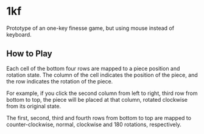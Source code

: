 # 1kf

Prototype of an one-key finesse game, but using mouse instead of keyboard.

## How to Play

Each cell of the bottom four rows are mapped to a piece position and rotation state. The column of the cell indicates the position of the piece, and the row indicates the rotation of the piece.

For example, if you click the second column from left to right, third row from bottom to top, the piece will be placed at that column, rotated clockwise from its original state.

The first, second, third and fourth rows from bottom to top are mapped to counter-clockwise, normal, clockwise and 180 rotations, respectively.